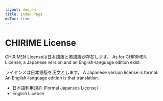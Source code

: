 ```yaml
---
layout: doc_en
title: Index Page
noToc: true
---
```

# CHIRIME License
CHIRIMEN Licenseは日本語版と英語版が存在します。
As for CHIRIMEN License, a Japanese version and an English-language edition exist. 

ライセンスは日本語版を正文とします。
A Japanese version license is formal. An English-language edition is that translation. 

- [日本語利用規約 (Formal Japanses License)](LicenseJA.txt)
- English License